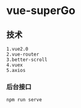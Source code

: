 # vue-superGo

## 技术
```
1.vue2.0
2.vue-router
3.better-scroll
4.vuex
5.axios
```

### 后台接口
```
npm run serve
```

